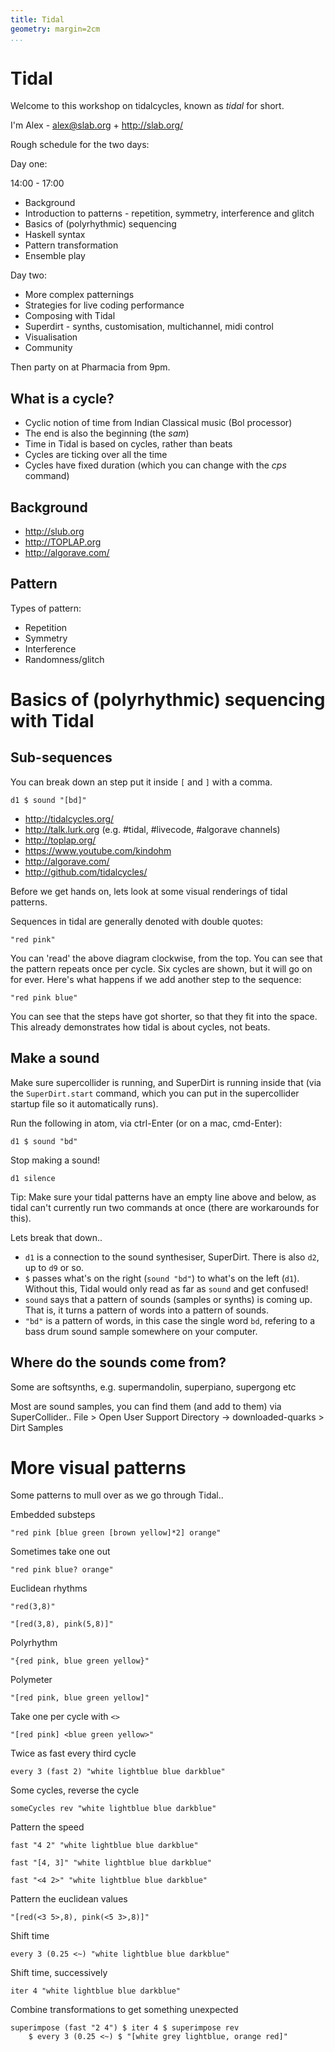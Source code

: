 ```yaml
---
title: Tidal
geometry: margin=2cm
...
```


# Tidal

Welcome to this workshop on tidalcycles, known as *tidal* for short.

I'm Alex - alex@slab.org + http://slab.org/

Rough schedule for the two days:

Day one:

14:00 - 17:00

* Background
* Introduction to patterns - repetition, symmetry, interference and glitch
* Basics of (polyrhythmic) sequencing
* Haskell syntax
* Pattern transformation
* Ensemble play

Day two:

* More complex patternings
* Strategies for live coding performance
* Composing with Tidal
* Superdirt - synths, customisation, multichannel, midi control
* Visualisation
* Community

Then party on at Pharmacia from 9pm.

## What is a cycle?

* Cyclic notion of time from Indian Classical music (Bol processor)
* The end is also the beginning (the *sam*)
* Time in Tidal is based on cycles, rather than beats
* Cycles are ticking over all the time
* Cycles have fixed duration (which you can change with the *cps* command)

## Background

* http://slub.org
* http://TOPLAP.org
* http://algorave.com/

## Pattern

Types of pattern:

* Repetition
* Symmetry
* Interference
* Randomness/glitch

# Basics of (polyrhythmic) sequencing with Tidal

## Sub-sequences

You can break down an step put it inside `[` and `]` with a comma.

```
d1 $ sound "[bd]"
```

* http://tidalcycles.org/
* http://talk.lurk.org (e.g. #tidal, #livecode, #algorave channels)
* http://toplap.org/
* https://www.youtube.com/kindohm
* http://algorave.com/
* http://github.com/tidalcycles/


Before we get hands on, lets look at some visual renderings of tidal patterns.

Sequences in tidal are generally denoted with double quotes:

```{.haskell render="colour" cycles=6}
"red pink"
```

You can 'read' the above diagram clockwise, from the top. You can see
that the pattern repeats once per cycle. Six cycles are shown, but it
will go on for ever. Here's what happens if we add another step to the sequence:


```{.haskell render="colour" cycles=6}
"red pink blue"
```

You can see that the steps have got shorter, so that they fit into
the space. This already demonstrates how tidal is about cycles, not beats.

## Make a sound

Make sure supercollider is running, and SuperDirt is running inside
that (via the `SuperDirt.start` command, which you can put in the
supercollider startup file so it automatically runs).

Run the following in atom, via ctrl-Enter (or on a mac, cmd-Enter):

```
d1 $ sound "bd"
```

Stop making a sound!

```
d1 silence
```

Tip: Make sure your tidal patterns have an empty line above and below,
as tidal can't currently run two commands at once (there are
workarounds for this).

Lets break that down..

* `d1` is a connection to the sound synthesiser, SuperDirt. There is also `d2`, up to `d9` or so.
* `$` passes what's on the right (`sound "bd"`) to what's on the left
  (`d1`). Without this, Tidal would only read as far as `sound` and
  get confused!
* `sound` says that a pattern of sounds (samples or synths) is coming up. That is, it turns a pattern of words into a pattern of sounds.
* `"bd"` is a pattern of words, in this case the single word `bd`,
  refering to a bass drum sound sample somewhere on your computer.

## Where do the sounds come from?

Some are softsynths, e.g. supermandolin, superpiano, supergong etc

Most are sound samples, you can find them (and add to them) via SuperCollider.. File > Open User Support Directory -> downloaded-quarks > Dirt Samples


# More visual patterns

Some patterns to mull over as we go through Tidal..

Embedded substeps

```{.haskell render="colour" cycles=10}
"red pink [blue green [brown yellow]*2] orange"
```

Sometimes take one out

```{.haskell render="colour" cycles=10}
"red pink blue? orange"
```

Euclidean rhythms

```{.haskell render="colour" cycles=10}
"red(3,8)"
```

```{.haskell render="colour" cycles=10}
"[red(3,8), pink(5,8)]"
```

Polyrhythm

```{.haskell render="colour" cycles=10}
"{red pink, blue green yellow}"
```

Polymeter

```{.haskell render="colour" cycles=10}
"[red pink, blue green yellow]"
```

Take one per cycle with `<>`

```{.haskell render="colour" cycles=10}
"[red pink] <blue green yellow>"
```

Twice as fast every third cycle

```{.haskell render="colour" cycles=10}
every 3 (fast 2) "white lightblue blue darkblue"
```

Some cycles, reverse the cycle

```{.haskell render="colour" cycles=10}
someCycles rev "white lightblue blue darkblue"
```

Pattern the speed

```{.haskell render="colour" cycles=10}
fast "4 2" "white lightblue blue darkblue"
```

```{.haskell render="colour" cycles=10}
fast "[4, 3]" "white lightblue blue darkblue"
```

```{.haskell render="colour" cycles=10}
fast "<4 2>" "white lightblue blue darkblue"
```

Pattern the euclidean values

```{.haskell render="colour" cycles=10}
"[red(<3 5>,8), pink(<5 3>,8)]"
```

Shift time

```{.haskell render="colour" cycles=10}
every 3 (0.25 <~) "white lightblue blue darkblue"
```

Shift time, successively

```{.haskell render="colour" cycles=10}
iter 4 "white lightblue blue darkblue"
```

Combine transformations to get something unexpected

```{.haskell render="colour" cycles=10}
superimpose (fast "2 4") $ iter 4 $ superimpose rev
    $ every 3 (0.25 <~) $ "[white grey lightblue, orange red]"
```

